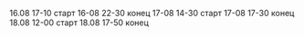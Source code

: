 16.08 17-10 старт
16-08 22-30 конец
17-08 14-30 старт
17-08 17-30 конец
18.08 12-00 старт
18.08 17-50 конец
